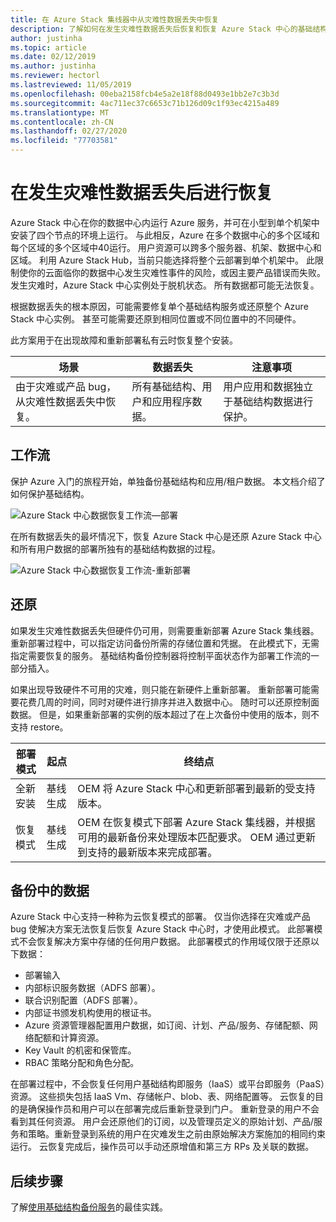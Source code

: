 ```yaml
---
title: 在 Azure Stack 集线器中从灾难性数据丢失中恢复
description: 了解如何在发生灾难性数据丢失后恢复和恢复 Azure Stack 中心的基础结构数据。
author: justinha
ms.topic: article
ms.date: 02/12/2019
ms.author: justinha
ms.reviewer: hectorl
ms.lastreviewed: 11/05/2019
ms.openlocfilehash: 00eba2158fcb4e5a2e18f88d0493e1bb2e7c3b3d
ms.sourcegitcommit: 4ac711ec37c6653c71b126d09c1f93ec4215a489
ms.translationtype: MT
ms.contentlocale: zh-CN
ms.lasthandoff: 02/27/2020
ms.locfileid: "77703581"
---
```

# <a name="recover-from-catastrophic-data-loss"></a>在发生灾难性数据丢失后进行恢复

Azure Stack 中心在你的数据中心内运行 Azure 服务，并可在小型到单个机架中安装了四个节点的环境上运行。 与此相反，Azure 在多个数据中心的多个区域和每个区域的多个区域中40运行。 用户资源可以跨多个服务器、机架、数据中心和区域。 利用 Azure Stack Hub，当前只能选择将整个云部署到单个机架中。 此限制使你的云面临你的数据中心发生灾难性事件的风险，或因主要产品错误而失败。 发生灾难时，Azure Stack 中心实例处于脱机状态。 所有数据都可能无法恢复。

根据数据丢失的根本原因，可能需要修复单个基础结构服务或还原整个 Azure Stack 中心实例。 甚至可能需要还原到相同位置或不同位置中的不同硬件。

此方案用于在出现故障和重新部署私有云时恢复整个安装。

| 场景                                                           | 数据丢失                            | 注意事项                                                             |
|--------------------------------------------------------------------|--------------------------------------|----------------------------------------------------------------------------|
| 由于灾难或产品 bug，从灾难性数据丢失中恢复。 | 所有基础结构、用户和应用程序数据。 | 用户应用和数据独立于基础结构数据进行保护。 |

## <a name="workflows"></a>工作流

保护 Azure 入门的旅程开始，单独备份基础结构和应用/租户数据。 本文档介绍了如何保护基础结构。 

![Azure Stack 中心数据恢复工作流—部署](media/azure-stack-backup/azure-stack-backup-workflow1.png)

在所有数据丢失的最坏情况下，恢复 Azure Stack 中心是还原 Azure Stack 中心和所有用户数据的部署所独有的基础结构数据的过程。 

![Azure Stack 中心数据恢复工作流-重新部署](media/azure-stack-backup/azure-stack-backup-workflow2.png)

## <a name="restore"></a>还原

如果发生灾难性数据丢失但硬件仍可用，则需要重新部署 Azure Stack 集线器。 重新部署过程中，可以指定访问备份所需的存储位置和凭据。 在此模式下，无需指定需要恢复的服务。 基础结构备份控制器将控制平面状态作为部署工作流的一部分插入。

如果出现导致硬件不可用的灾难，则只能在新硬件上重新部署。 重新部署可能需要花费几周的时间，同时对硬件进行排序并进入数据中心。 随时可以还原控制面数据。 但是，如果重新部署的实例的版本超过了在上次备份中使用的版本，则不支持 restore。

| 部署模式 | 起点 | 终结点                                                                                                                                                                                                     |
|-----------------|----------------|---------------------------------------------------------------------------------------------------------------------------------------------------------------------------------------------------------------|
| 全新安装   | 基线生成 | OEM 将 Azure Stack 中心和更新部署到最新的受支持版本。                                                                                                                                          |
| 恢复模式   | 基线生成 | OEM 在恢复模式下部署 Azure Stack 集线器，并根据可用的最新备份来处理版本匹配要求。 OEM 通过更新到支持的最新版本来完成部署。 |

## <a name="data-in-backups"></a>备份中的数据

Azure Stack 中心支持一种称为云恢复模式的部署。 仅当你选择在灾难或产品 bug 使解决方案无法恢复后恢复 Azure Stack 中心时，才使用此模式。 此部署模式不会恢复解决方案中存储的任何用户数据。 此部署模式的作用域仅限于还原以下数据：

 - 部署输入
 - 内部标识服务数据（ADFS 部署）。
 - 联合识别配置（ADFS 部署）。
 - 内部证书颁发机构使用的根证书。
 - Azure 资源管理器配置用户数据，如订阅、计划、产品/服务、存储配额、网络配额和计算资源。
 - Key Vault 的机密和保管库。
 - RBAC 策略分配和角色分配。

在部署过程中，不会恢复任何用户基础结构即服务（IaaS）或平台即服务（PaaS）资源。 这些损失包括 IaaS Vm、存储帐户、blob、表、网络配置等。 云恢复的目的是确保操作员和用户可以在部署完成后重新登录到门户。 重新登录的用户不会看到其任何资源。 用户会还原他们的订阅，以及管理员定义的原始计划、产品/服务和策略。重新登录到系统的用户在灾难发生之前由原始解决方案施加的相同约束运行。 云恢复完成后，操作员可以手动还原增值和第三方 RPs 及关联的数据。

## <a name="next-steps"></a>后续步骤

了解[使用基础结构备份服务](azure-stack-backup-best-practices.md)的最佳实践。
